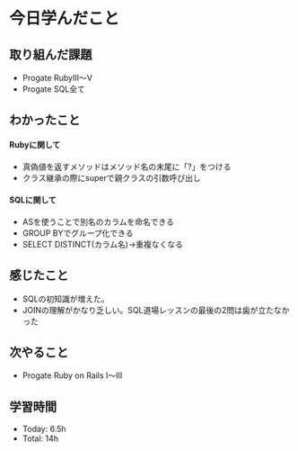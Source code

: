 # 今日学んだこと
## 取り組んだ課題
- Progate RubyⅢ〜Ⅴ
- Progate SQL全て
## わかったこと
#### Rubyに関して
- 真偽値を返すメソッドはメソッド名の末尾に「?」をつける
- クラス継承の際にsuperで親クラスの引数呼び出し
#### SQLに関して
- ASを使うことで別名のカラムを命名できる
- GROUP BYでグループ化できる
- SELECT DISTINCT(カラム名)→重複なくなる
## 感じたこと
- SQLの初知識が増えた。
- JOINの理解がかなり乏しい。SQL道場レッスンの最後の2問は歯が立たなかった
## 次やること
- Progate Ruby on Rails Ⅰ〜Ⅲ
## 学習時間
- Today: 6.5h
- Total: 14h
